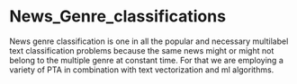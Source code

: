 # News_Genre_classifications
News genre classification is one in all the popular and necessary multilabel text classification problems because the same news might or might not belong to the multiple genre at constant time. For that we are employing a variety of PTA in combination with text vectorization and ml algorithms.
